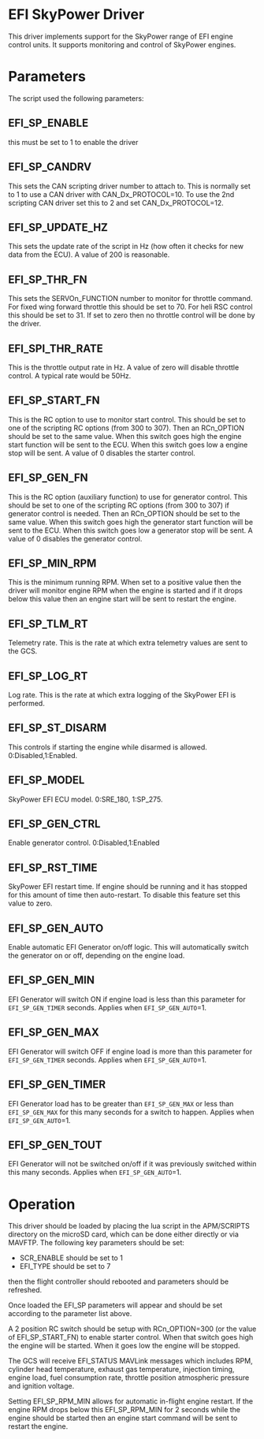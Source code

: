 # EFI SkyPower Driver

This driver implements support for the SkyPower range of EFI engine
control units. It supports monitoring and control of SkyPower engines.

# Parameters

The script used the following parameters:

## EFI_SP_ENABLE

this must be set to 1 to enable the driver

## EFI_SP_CANDRV

This sets the CAN scripting driver number to attach to. This is
normally set to 1 to use a CAN driver with CAN_Dx_PROTOCOL=10. To use
the 2nd scripting CAN driver set this to 2 and set CAN_Dx_PROTOCOL=12.

## EFI_SP_UPDATE_HZ

This sets the update rate of the script in Hz (how often it checks for
new data from the ECU). A value of 200 is reasonable.

## EFI_SP_THR_FN

This sets the SERVOn_FUNCTION number to monitor for throttle
command. For fixed wing forward throttle this should be set to 70. For
heli RSC control this should be set to 31. If set to zero then no
throttle control will be done by the driver.

## EFI_SPI_THR_RATE

This is the throttle output rate in Hz. A value of zero will disable
throttle control. A typical rate would be 50Hz.

## EFI_SP_START_FN

This is the RC option to use to monitor start control. This should be
set to one of the scripting RC options (from 300 to 307). Then an
RCn_OPTION should be set to the same value. When this switch goes high
the engine start function will be sent to the ECU. When this switch
goes low a engine stop will be sent. A value of 0 disables the starter
control.

## EFI_SP_GEN_FN

This is the RC option (auxiliary function) to use for generator
control. This should be set to one of the scripting RC options (from
300 to 307) if generator control is needed. Then an RCn_OPTION should
be set to the same value. When this switch goes high the generator
start function will be sent to the ECU. When this switch goes low a
generator stop will be sent. A value of 0 disables the generator
control.

## EFI_SP_MIN_RPM

This is the minimum running RPM. When set to a positive value then the
driver will monitor engine RPM when the engine is started and if it
drops below this value then an engine start will be sent to restart
the engine.

## EFI_SP_TLM_RT

Telemetry rate. This is the rate at which extra telemetry values
are sent to the GCS.

## EFI_SP_LOG_RT

Log rate. This is the rate at which extra logging of the SkyPower EFI is
performed.

## EFI_SP_ST_DISARM

This controls if starting the engine while disarmed is allowed. 0:Disabled,1:Enabled.

## EFI_SP_MODEL

SkyPower EFI ECU model. 0:SRE_180, 1:SP_275.

## EFI_SP_GEN_CTRL

Enable generator control. 0:Disabled,1:Enabled

## EFI_SP_RST_TIME

SkyPower EFI restart time. If engine should be running and it has stopped for
this amount of time then auto-restart. To disable this feature set this value to zero.

## EFI_SP_GEN_AUTO

Enable automatic EFI Generator on/off logic. This will automatically switch
the generator on or off, depending on the engine load.

## EFI_SP_GEN_MIN

EFI Generator will switch ON if engine load is less than this parameter for
`EFI_SP_GEN_TIMER` seconds. Applies when `EFI_SP_GEN_AUTO`=1.

## EFI_SP_GEN_MAX

EFI Generator will switch OFF if engine load is more than this parameter for
`EFI_SP_GEN_TIMER` seconds. Applies when `EFI_SP_GEN_AUTO`=1.

## EFI_SP_GEN_TIMER

EFI Generator load has to be greater than `EFI_SP_GEN_MAX` or less than
`EFI_SP_GEN_MAX` for this many seconds for a switch to happen. Applies when
`EFI_SP_GEN_AUTO`=1.

## EFI_SP_GEN_TOUT

EFI Generator will not be switched on/off if it was previously switched within
this many seconds. Applies when `EFI_SP_GEN_AUTO`=1.

# Operation

This driver should be loaded by placing the lua script in the
APM/SCRIPTS directory on the microSD card, which can be done either
directly or via MAVFTP. The following key parameters should be set:

 - SCR_ENABLE should be set to 1
 - EFI_TYPE should be set to 7

then the flight controller should rebooted and parameters should be
refreshed.

Once loaded the EFI_SP parameters will appear and should be set
according to the parameter list above.

A 2 position RC switch should be setup with RCn_OPTION=300 (or the
value of EFI_SP_START_FN) to enable starter control. When that switch
goes high the engine will be started. When it goes low the engine will
be stopped.

The GCS will receive EFI_STATUS MAVLink messages which includes RPM,
cylinder head temperature, exhaust gas temperature, injection timing,
engine load, fuel consumption rate, throttle position atmospheric
pressure and ignition voltage.

Setting EFI_SP_RPM_MIN allows for automatic in-flight engine
restart. If the engine RPM drops below this EFI_SP_RPM_MIN for 2
seconds while the engine should be started then an engine start
command will be sent to restart the engine.
